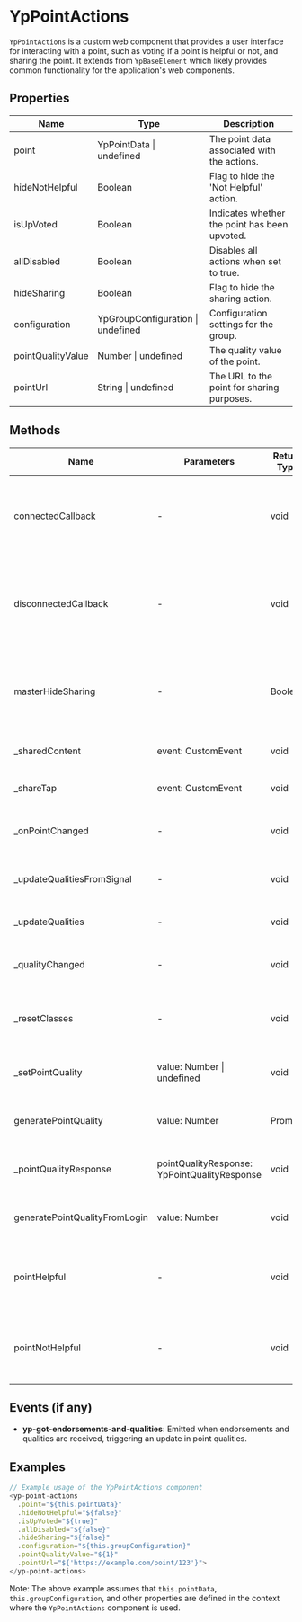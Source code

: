 # YpPointActions

`YpPointActions` is a custom web component that provides a user interface for interacting with a point, such as voting if a point is helpful or not, and sharing the point. It extends from `YpBaseElement` which likely provides common functionality for the application's web components.

## Properties

| Name              | Type                      | Description                                           |
|-------------------|---------------------------|-------------------------------------------------------|
| point             | YpPointData \| undefined  | The point data associated with the actions.           |
| hideNotHelpful    | Boolean                   | Flag to hide the 'Not Helpful' action.                |
| isUpVoted         | Boolean                   | Indicates whether the point has been upvoted.         |
| allDisabled       | Boolean                   | Disables all actions when set to true.                |
| hideSharing       | Boolean                   | Flag to hide the sharing action.                      |
| configuration     | YpGroupConfiguration \| undefined | Configuration settings for the group.             |
| pointQualityValue | Number \| undefined       | The quality value of the point.                       |
| pointUrl          | String \| undefined       | The URL to the point for sharing purposes.            |

## Methods

| Name                           | Parameters        | Return Type | Description                                                                 |
|--------------------------------|-------------------|-------------|-----------------------------------------------------------------------------|
| connectedCallback              | -                 | void        | Lifecycle method that runs when the component is added to the DOM.          |
| disconnectedCallback           | -                 | void        | Lifecycle method that runs when the component is removed from the DOM.      |
| masterHideSharing              | -                 | Boolean     | Computes whether the sharing action should be hidden based on configuration. |
| _sharedContent                 | event: CustomEvent| void        | Handles the content shared event.                                           |
| _shareTap                      | event: CustomEvent| void        | Handles the share tap event.                                                |
| _onPointChanged                | -                 | void        | Called when the point property changes.                                     |
| _updateQualitiesFromSignal     | -                 | void        | Updates the qualities of the point from a signal.                           |
| _updateQualities               | -                 | void        | Updates the qualities of the point.                                         |
| _qualityChanged                | -                 | void        | Called when the quality of the point changes.                               |
| _resetClasses                  | -                 | void        | Resets the CSS classes based on the point quality value.                    |
| _setPointQuality               | value: Number \| undefined | void | Sets the point quality value and updates classes.                       |
| generatePointQuality           | value: Number     | Promise     | Generates a point quality based on the given value.                         |
| _pointQualityResponse          | pointQualityResponse: YpPointQualityResponse | void | Handles the response after setting point quality. |
| generatePointQualityFromLogin  | value: Number     | void        | Generates point quality after a user logs in.                               |
| pointHelpful                   | -                 | void        | Marks the point as helpful and updates the UI accordingly.                   |
| pointNotHelpful                | -                 | void        | Marks the point as not helpful and updates the UI accordingly.               |

## Events (if any)

- **yp-got-endorsements-and-qualities**: Emitted when endorsements and qualities are received, triggering an update in point qualities.

## Examples

```typescript
// Example usage of the YpPointActions component
<yp-point-actions
  .point="${this.pointData}"
  .hideNotHelpful="${false}"
  .isUpVoted="${true}"
  .allDisabled="${false}"
  .hideSharing="${false}"
  .configuration="${this.groupConfiguration}"
  .pointQualityValue="${1}"
  .pointUrl="${'https://example.com/point/123'}">
</yp-point-actions>
```

Note: The above example assumes that `this.pointData`, `this.groupConfiguration`, and other properties are defined in the context where the `YpPointActions` component is used.